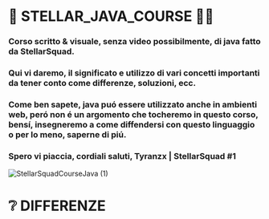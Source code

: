 # 🐧 STELLAR_JAVA_COURSE 👨‍🎨

### Corso scritto & visuale, senza video possibilmente, di java fatto da StellarSquad.
### Qui vi daremo, il significato e utilizzo di vari concetti importanti da tener conto come differenze, soluzioni, ecc.

### Come ben sapete, java puó essere utilizzato anche in ambienti web, peró non é un argomento che tocheremo in questo corso, bensí, insegneremo a come diffendersi con questo linguaggio o per lo meno, saperne di piú.

### Spero vi piaccia, cordiali saluti, Tyranzx | StellarSquad #1

![StellarSquadCourseJava (1)](https://github.com/Tyranzx/STELLAR_JAVA_COURSE/assets/70720366/71e33b28-60f9-4b70-9b6c-8cdb5ef2ef4a)
#
#
# ❔ DIFFERENZE
